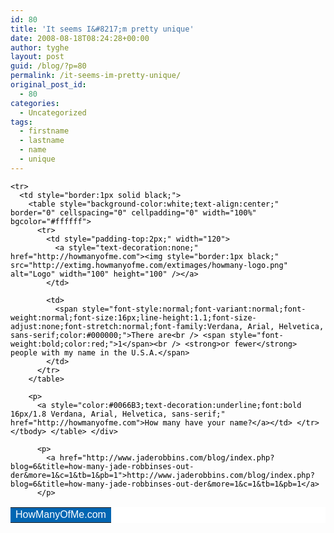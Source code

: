```yaml
---
id: 80
title: 'It seems I&#8217;m pretty unique'
date: 2008-08-18T08:24:28+00:00
author: tyghe
layout: post
guid: /blog/?p=80
permalink: /it-seems-im-pretty-unique/
original_post_id:
  - 80
categories:
  - Uncategorized
tags:
  - firstname
  - lastname
  - name
  - unique
---
```

<div style="color:#000;">
  <table style="background-color:white;text-align:center;" border="0" cellspacing="0" cellpadding="1" width="350" bgcolor="#ffffff">
    <tr>
      <td style="background-color:#0066B3;color:white;font:16px/1.1 Verdana, Arial, Helvetica, sans-serif;">
        HowManyOfMe.com
      </td>
    </tr>
    
    <tr>
      <td style="border:1px solid black;">
        <table style="background-color:white;text-align:center;" border="0" cellspacing="0" cellpadding="0" width="100%" bgcolor="#ffffff">
          <tr>
            <td style="padding-top:2px;" width="120">
              <a style="text-decoration:none;" href="http://howmanyofme.com"><img style="border:1px black;" src="http://extimg.howmanyofme.com/extimages/howmany-logo.png" alt="Logo" width="100" height="100" /></a>
            </td>
            
            <td>
              <span style="font-style:normal;font-variant:normal;font-weight:normal;font-size:16px;line-height:1.1;font-size-adjust:none;font-stretch:normal;font-family:Verdana, Arial, Helvetica, sans-serif;color:#000000;">There are<br /> <span style="font-weight:bold;color:red;">1</span><br /> <strong>or fewer</strong> people with my name in the U.S.A.</span>
            </td>
          </tr>
        </table>
        
        <p>
          <a style="color:#0066B3;text-decoration:underline;font:bold 16px/1.8 Verdana, Arial, Helvetica, sans-serif;" href="http://howmanyofme.com">How many have your name?</a></td> </tr> </tbody> </table> </div> 
          
          <p>
            <a href="http://www.jaderobbins.com/blog/index.php?blog=6&title=how-many-jade-robbinses-out-der&more=1&c=1&tb=1&pb=1">http://www.jaderobbins.com/blog/index.php?blog=6&title=how-many-jade-robbinses-out-der&more=1&c=1&tb=1&pb=1</a>
          </p>
